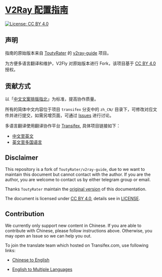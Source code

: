 # [V2Ray 配置指南](https://guide.v2fly.org)

[![License: CC BY 4.0](https://img.shields.io/badge/License-CC%20BY%204.0-lightgrey.svg)](https://creativecommons.org/licenses/by/4.0/)

## 声明

指南的原始版本来自 [ToutyRater](https://github.com/ToutyRater) 的 [v2ray-guide](https://github.com/ToutyRater/v2ray-guide) 项目。

为方便多语言翻译和维护，V2Fly 对原始版本进行 Fork，该项目基于 [CC BY 4.0](https://creativecommons.org/licenses/by/4.0/) 授权。

## 贡献方式

以「[中文文案排版指北](https://github.com/sparanoid/chinese-copywriting-guidelines)」为标准，提高协作质量。

所有的简体中文内容位于项目 `transifex` 分支中的 `zh_CN/` 目录下，可修改对应文件并进行提交，如需另增页面，可通过 [Issues](https://github.com/v2fly/v2ray-step-by-step/issues) 进行讨论。

多语言翻译使用翻译协作平台 [Transifex](https://www.transifex.com), 具体项目链接如下：

* [中文至英文](https://www.transifex.com/v2fly/v2fly-step-by-step_zh_cn_to_en_us)
* [英文至多国语言](https://www.transifex.com/v2fly/v2fly-step-by-step)

## Disclaimer

This repository is a fork of `ToutyRater/v2ray-guide`, due to we want to maintain this document but cannot contact with the author. If you are the author, you are welcome to contact us by either telegram group or email.

Thanks `ToutyRater` maintain the [original version](https://github.com/ToutyRater/v2ray-guide) of this documentation.

The document is licensed under [CC BY 4.0](https://creativecommons.org/licenses/by/4.0/), details see in [LICENSE](LICENSE).

## Contribution

We currently only support new content in Chinese. If you are able to contribute with Chinese, please follow instructions above. Otherwise, you may open an Issue so we can help you out.

To join the translate team which hosted on Transifex.com, use following links:

* [Chinese to English](https://www.transifex.com/v2fly/v2fly-step-by-step_zh_cn_to_en_us)

* [English to Multiple Languages](https://www.transifex.com/v2fly/v2fly-step-by-step)
